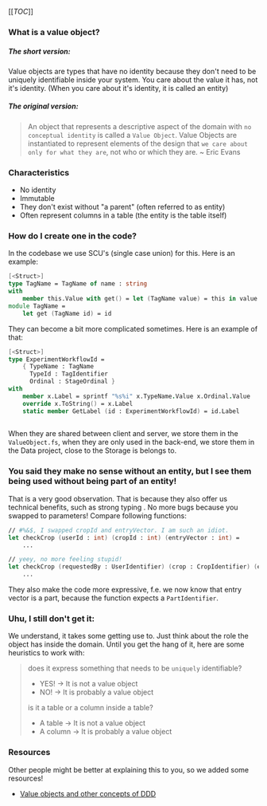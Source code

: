 [[_TOC_]]

### What is a value object?

##### The short version:

Value objects are types that have no identity because they don't need to be uniquely identifiable inside your system. You care about the value it has, not it's identity.
(When you care about it's identity, it is called an entity)

##### The original version:

> An object that represents a descriptive aspect of the domain with `no conceptual identity` is called a `Value Object`. Value Objects are instantiated to represent elements of the design that `we care about only for what they are`, not who or which they are.
> ~ Eric Evans

### Characteristics

- No identity
- Immutable
- They don't exist without "a parent" (often referred to as entity)
- Often represent columns in a table (the entity is the table itself)

### How do I create one in the code?

In the codebase we use SCU's (single case union) for this. Here is an example:

``` fsharp
[<Struct>]
type TagName = TagName of name : string
with
    member this.Value with get() = let (TagName value) = this in value
module TagName =
    let get (TagName id) = id

```

They can become a bit more complicated sometimes. Here is an example of that:

``` fsharp
[<Struct>]
type ExperimentWorkflowId =
    { TypeName : TagName
      TypeId : TagIdentifier
      Ordinal : StageOrdinal }
with
    member x.Label = sprintf "%s%i" x.TypeName.Value x.Ordinal.Value
    override x.ToString() = x.Label
    static member GetLabel (id : ExperimentWorkflowId) = id.Label
  
```

When they are shared between client and server, we store them in the `ValueObject.fs`, when they are only used in the back-end, we store them in the Data project, close to the Storage is belongs to.

### You said they make no sense without an entity, but I see them being used without being part of an entity!

That is a very good observation. That is because they also offer us technical benefits, such as strong typing . No more bugs because you swapped to parameters!
Compare following functions:

``` fsharp
// #%&$, I swapped cropId and entryVector. I am such an idiot.
let checkCrop (userId : int) (cropId : int) (entryVector : int) =
    ...

// yeey, no more feeling stupid!
let checkCrop (requestedBy : UserIdentifier) (crop : CropIdentifier) (entryVector : PartIdentifier) =
    ...

```

They also make the code more expressive, f.e. we now know that entry vector is a part, because the function expects a `PartIdentifier`.

### Uhu, I still don't get it:

We understand, it takes some getting use to. Just think about the role the object has inside the domain.
Until you get the hang of it, here are some heuristics to work with:

> does it express something that needs to be `uniquely` identifiable?
> - YES! -> It is not a value object
> - NO! -> It is probably a value object
>
> is it a table or a column inside a table?
> - A table -> It is not a value object
> - A column -> It is probably a value object

### Resources

Other people might be better at explaining this to you, so we added some resources!

- [Value objects and other concepts of DDD](https://www.domainlanguage.com/wp-content/uploads/2016/05/DDD_Reference_2015-03.pdf)